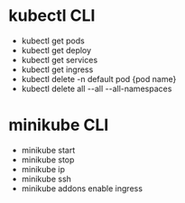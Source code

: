 # kubectl CLI
- kubectl get pods
- kubectl get deploy
- kubectl get services
- kubectl get ingress
- kubectl delete -n default pod {pod name}
- kubectl delete all --all --all-namespaces


# minikube CLI
- minikube start
- minikube stop
- minikube ip
- minikube ssh
- minikube addons enable ingress
